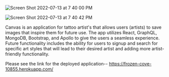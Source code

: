 ![Screen Shot 2022-07-13 at 7 40 00 PM](https://user-images.githubusercontent.com/98545911/178868054-d0a3f7b6-a442-4e02-a24f-9c9a96049b57.png)

![Screen Shot 2022-07-13 at 7 40 42 PM](https://user-images.githubusercontent.com/98545911/178868116-93d228aa-0a84-4291-8b3d-03e6a341241b.png)

Canvas is an application for tattoo artist's that allows users (artists) to save images that inspire them for future use. The app utilizes React, GraphQL, MongoDB, Bootstrap, and Apollo to give the users a seamless experience. Future functionality includes the ability for users to signup and search for specific art styles that will lead to their desired artist and adding more artist-friendly functionality. 

Please see the link for the deployed application-- https://frozen-cove-10855.herokuapp.com/ 
